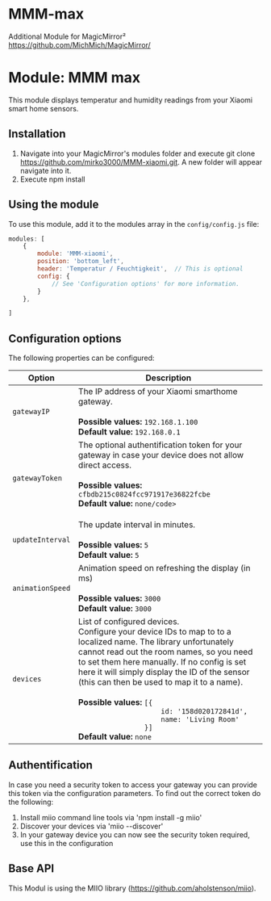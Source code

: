 # MMM-max
Additional Module for MagicMirror²  https://github.com/MichMich/MagicMirror/

# Module: MMM max
This module displays temperatur and humidity readings from your Xiaomi smart home sensors.

## Installation

1. Navigate into your MagicMirror's modules folder and execute git clone https://github.com/mirko3000/MMM-xiaomi.git. A new folder will appear navigate into it.
2. Execute npm install

## Using the module

To use this module, add it to the modules array in the `config/config.js` file:
````javascript
modules: [
    {
		module: 'MMM-xiaomi',
		position: 'bottom_left',
		header: 'Temperatur / Feuchtigkeit',  // This is optional
		config: {
			// See 'Configuration options' for more information.
		}
	},

]
````

## Configuration options

The following properties can be configured:


<table width="100%">
	<!-- why, markdown... -->
	<thead>
		<tr>
			<th>Option</th>
			<th width="100%">Description</th>
		</tr>
	<thead>
	<tbody>
		<tr>
			<td><code>gatewayIP</code></td>
			<td>The IP address of your Xiaomi smarthome gateway.<br>
				<br><b>Possible values:</b> <code>192.168.1.100</code>
				<br><b>Default value:</b> <code>192.168.0.1</code>
			</td>
		</tr>
		<tr>
			<td><code>gatewayToken</code></td>
			<td>The optional authentification token for your gateway in case your device does not allow direct access.<br>
				<br><b>Possible values:</b> <code>cfbdb215c0824fcc971917e36822fcbe</code>
				<br><b>Default value:</b> <code>none/code>
			</td>
		</tr>
		<tr>
			<td><code>updateInterval</code></td>
			<td>The update interval in minutes.<br>
				<br><b>Possible values:</b> <code>5</code>
				<br><b>Default value:</b> <code>5</code>
			</td>
		</tr>
		<tr>
			<td><code>animationSpeed</code></td>
			<td>Animation speed on refreshing the display (in ms)<br>
				<br><b>Possible values:</b> <code>3000</code>
				<br><b>Default value:</b> <code>3000</code>
			</td>
		</tr>
		<tr>
			<td><code>devices</code></td>
			<td>List of configured devices.<br>Configure your device IDs to map to to a localized name. The library unfortunately cannot read out the room names, so you need to set them here manually. If no config is set here it will simply display the ID of the sensor (this can then be used to map it to a name).<br>
				<br><b>Possible values:</b> <code>[{
	            	id: '158d020172841d',
	            	name: 'Living Room'
	            }]</code>
				<br><b>Default value:</b> <code>none</code>
			</td>
		</tr>
	</tbody>
</table>

## Authentification

In case you need a security token to access your gateway you can provide this token via the configuration parameters. To find out the correct token do the following:
1. Install miio command line tools via 'npm install -g miio'
2. Discover your devices via 'miio --discover'
3. In your gateway device you can now see the security token required, use this in the configuration


## Base API

This Modul is using the MIIO library (https://github.com/aholstenson/miio).
